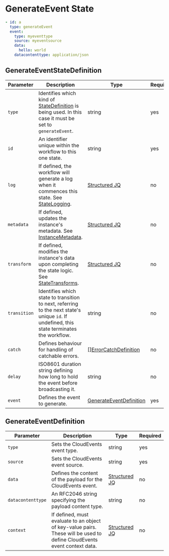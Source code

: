 # GenerateEvent State 

```yaml
- id: a
  type: generateEvent
  event:
    type: myeventtype
    source: myeventsource
    data: 
      hello: world
    datacontenttype: application/json
```

## GenerateEventStateDefinition 

| Parameter | Description | Type | Required |
| --- | --- | --- | --- |
| `type` | Identifies which kind of [StateDefinition](./states.md) is being used. In this case it must be set to `generateEvent`. | string | yes | 
| `id` | An identifier unique within the workflow to this one state. | string | yes |
| `log` | If defined, the workflow will generate a log when it commences this state. See [StateLogging](./logging.md). | [Structured JQ](../instance-data/structured-jx.md) | no |
| `metadata` | If defined, updates the instance's metadata. See [InstanceMetadata](./metadata.md). | [Structured JQ](../instance-data/structured-jx.md) | no |
| `transform` | If defined, modifies the instance's data upon completing the state logic. See [StateTransforms](../instance-data/transforms.md). | [Structured JQ](../instance-data/structured-jx.md) | no |
| `transition` | Identifies which state to transition to next, referring to the next state's unique `id`. If undefined, this state terminates the workflow. | string | no |
| `catch` | Defines behaviour for handling of catchable errors.  | [[]ErrorCatchDefinition](/spec/workflow-yaml/errors/#errorcatchdefinition) | no |
| `delay` | ISO8601 duration string defining how long to hold the event before broadcasting it. | string | no |
| `event` | Defines the event to generate. | [GenerateEventDefinition](#generateeventdefinition) | yes |

## GenerateEventDefinition

| Parameter | Description | Type | Required |
| --- | --- | --- | --- |
| `type` | Sets the CloudEvents event type. | string | yes |
| `source` | Sets the CloudEvents event source. | string | yes |
| `data` | Defines the content of the payload for the CloudEvents event. | [Structured JQ](../instance-data/structured-jx.md) | no |
| `datacontenttype` | An RFC2046 string specifying the payload content type. | string | no |
| `context` | If defined, must evaluate to an object of key-value pairs. These will be used to define CloudEvents event context data. | [Structured JQ](../instance-data/structured-jx.md) | no |
